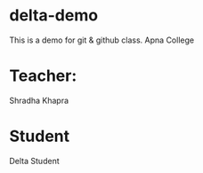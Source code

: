# delta-demo
This is a demo for git &amp; github class. Apna College

# Teacher:
Shradha Khapra

# Student
Delta Student